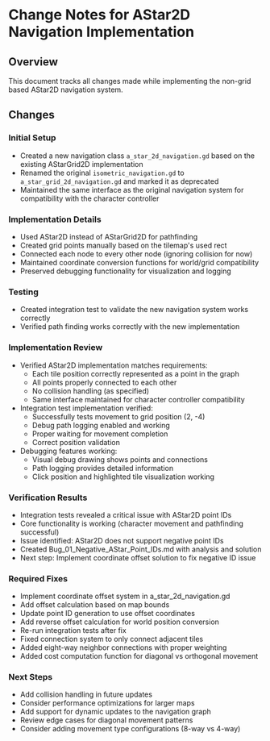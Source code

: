 # Change Notes for AStar2D Navigation Implementation

## Overview
This document tracks all changes made while implementing the non-grid based AStar2D navigation system.

## Changes

### Initial Setup
- Created a new navigation class `a_star_2d_navigation.gd` based on the existing AStarGrid2D implementation
- Renamed the original `isometric_navigation.gd` to `a_star_grid_2d_navigation.gd` and marked it as deprecated
- Maintained the same interface as the original navigation system for compatibility with the character controller

### Implementation Details
- Used AStar2D instead of AStarGrid2D for pathfinding
- Created grid points manually based on the tilemap's used rect
- Connected each node to every other node (ignoring collision for now)
- Maintained coordinate conversion functions for world/grid compatibility
- Preserved debugging functionality for visualization and logging

### Testing
- Created integration test to validate the new navigation system works correctly
- Verified path finding works correctly with the new implementation

### Implementation Review
- Verified AStar2D implementation matches requirements:
  - Each tile position correctly represented as a point in the graph
  - All points properly connected to each other 
  - No collision handling (as specified)
  - Same interface maintained for character controller compatibility
- Integration test implementation verified:
  - Successfully tests movement to grid position (2, -4)
  - Debug path logging enabled and working
  - Proper waiting for movement completion
  - Correct position validation
- Debugging features working:
  - Visual debug drawing shows points and connections
  - Path logging provides detailed information
  - Click position and highlighted tile visualization working

### Verification Results
- Integration tests revealed a critical issue with AStar2D point IDs
- Core functionality is working (character movement and pathfinding successful)
- Issue identified: AStar2D does not support negative point IDs
- Created Bug_01_Negative_AStar_Point_IDs.md with analysis and solution
- Next step: Implement coordinate offset solution to fix negative ID issue

### Required Fixes
- Implement coordinate offset system in a_star_2d_navigation.gd
- Add offset calculation based on map bounds
- Update point ID generation to use offset coordinates
- Add reverse offset calculation for world position conversion
- Re-run integration tests after fix
- Fixed connection system to only connect adjacent tiles
- Added eight-way neighbor connections with proper weighting
- Added cost computation function for diagonal vs orthogonal movement

### Next Steps
- Add collision handling in future updates
- Consider performance optimizations for larger maps
- Add support for dynamic updates to the navigation graph
- Review edge cases for diagonal movement patterns
- Consider adding movement type configurations (8-way vs 4-way)
